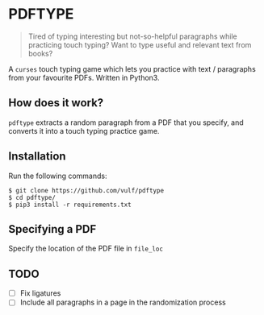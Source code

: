 # PDFTYPE
> Tired of typing interesting but not-so-helpful paragraphs while practicing touch typing? Want to type useful and relevant text from books?

A `curses` touch typing game which lets you practice with text / paragraphs from your favourite PDFs. Written in Python3.

## How does it work?
`pdftype` extracts a random paragraph from a PDF that you specify, and converts it into a touch typing practice game.

## Installation
Run the following commands:
```
$ git clone https://github.com/vulf/pdftype
$ cd pdftype/
$ pip3 install -r requirements.txt
```

## Specifying a PDF
Specify the location of the PDF file in `file_loc`

## TODO
- [ ] Fix ligatures
- [ ] Include all paragraphs in a page in the randomization process

